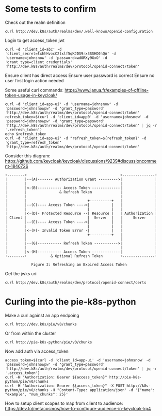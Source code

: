 # Some tests to confirm

Check out the realm definition

    curl http://dev.k8s/auth/realms/dev/.well-known/openid-configuration

Login to get access_token jwt

    curl -d 'client_id=abc' -d 'client_secret=txhhHvocC2lxlf5qKJDS9rx3SSHD0hQA' -d 'username=johnsnow' -d 'password=wdORXy9GxO' -d 'grant_type=client_credentials' 'http://dev.k8s/auth/realms/dev/protocol/openid-connect/token'

Ensure client has direct access
Ensure user password is correct
Ensure no user first login action needed

Some useful curl commands: https://www.janua.fr/examples-of-offline-token-usage-in-keycloak/

    curl -d 'client_id=app-ui' -d 'username=johnsnow' -d 'password=johnsnowpw' -d 'grant_type=password' 'http://dev.k8s/auth/realms/dev/protocol/openid-connect/token'
    refresh_token=$(curl -d 'client_id=app0' -d 'username=johnsnow' -d 'password=johnsnowpw' -d 'grant_type=password' 'http://dev.k8s/auth/realms/dev/protocol/openid-connect/token' | jq -r '.refresh_token')
    echo $refresh_token
    curl -d 'client_id=app-ui' -d "refresh_token=${refresh_token}" -d 'grant_type=refresh_token' 'http://dev.k8s/auth/realms/dev/protocol/openid-connect/token'


Consider this diagram: https://github.com/keycloak/keycloak/discussions/9239#discussioncomment-1846726

    +--------+                                           +---------------+
    |        |--(A)------- Authorization Grant --------->|               |
    |        |                                           |               |
    |        |<-(B)----------- Access Token -------------|               |
    |        |               & Refresh Token             |               |
    |        |                                           |               |
    |        |                            +----------+   |               |
    |        |--(C)---- Access Token ---->|          |   |               |
    |        |                            |          |   |               |
    |        |<-(D)- Protected Resource --| Resource |   | Authorization |
    | Client |                            |  Server  |   |     Server    |
    |        |--(E)---- Access Token ---->|          |   |               |
    |        |                            |          |   |               |
    |        |<-(F)- Invalid Token Error -|          |   |               |
    |        |                            +----------+   |               |
    |        |                                           |               |
    |        |--(G)----------- Refresh Token ----------->|               |
    |        |                                           |               |
    |        |<-(H)----------- Access Token -------------|               |
    +--------+           & Optional Refresh Token        +---------------+

                Figure 2: Refreshing an Expired Access Token

Get the jwks uri

    curl http://dev.k8s/auth/realms/dev/protocol/openid-connect/certs

# Curling into the pie-k8s-python

Make a curl against an app endpoing

    curl http://dev.k8s/pie/v0/chunks

Or from within the cluster

    curl http://pie-k8s-python/pie/v0/chunks

Now add auth via access_token

    access_token=$(curl -d 'client_id=app-ui' -d 'username=johnsnow' -d 'password=johnsnowpw' -d 'grant_type=password' 'http://dev.k8s/auth/realms/dev/protocol/openid-connect/token' | jq -r '.access_token')
    curl -H "Authorization: Bearer ${access_token}" http://pie-k8s-python/pie/v0/chunks
    curl -H "Authorization: Bearer ${access_token}" -X POST http://k8s-python/pie/v0/chunks -H "Content-Type: application/json" -d '{"name": "example", "num_chunks": 25}'

How to setup client scopes to map from client to audience: https://dev.to/metacosmos/how-to-configure-audience-in-keycloak-kp4
